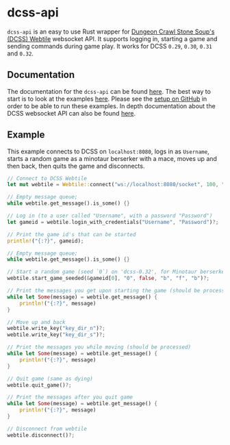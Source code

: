 # dcss-api

`dcss-api` is an easy to use Rust wrapper for [Dungeon Crawl Stone Soup's (DCSS) Webtile](https://crawl.develz.org/) websocket API. It supports logging in, starting a game and sending commands during game play. It works for DCSS `0.29`, `0.30`, `0.31` and `0.32`.

## Documentation

The documentation for the `dcss-api` can be found [here](https://docs.rs/dcss-api/latest/dcss_api/index.html). The best way to start is to look at the examples [here](https://github.com/EricFecteau/dcss-api/tree/main/dcss-api/examples). Please see the [setup on GitHub](https://github.com/EricFecteau/dcss-api?tab=readme-ov-file#server--testing) in order to be able to run these examples. In depth documentation about the DCSS websocket API can also be found [here](https://ericfecteau.ca/dcss/dcss-api-docs/).

## Example

This example connects to DCSS on `localhost:8080`, logs in as `Username`, starts a random game as a minotaur berserker with a mace, moves up and then back, then quits the game and disconnects.

```Rust
// Connect to DCSS Webtile
let mut webtile = Webtile::connect("ws://localhost:8080/socket", 100, "0.32")?;

// Empty message queue;
while webtile.get_message().is_some() {}

// Log in (to a user called "Username", with a password "Password")
let gameid = webtile.login_with_credentials("Username", "Password")?;

// Print the game id's that can be started
println!("{:?}", gameid);

// Empty message queue;
while webtile.get_message().is_some() {}

// Start a random game (seed `0`) on 'dcss-0.32', for Minotaur berserker with a mace.
webtile.start_game_seeded(&gameid[0], "0", false, "b", "f", "b")?;

// Print the messages you get upon starting the game (should be processed)
while let Some(message) = webtile.get_message() {
    println!("{:?}", message)
}

// Move up and back
webtile.write_key("key_dir_n")?;
webtile.write_key("key_dir_s")?;

// Print the messages you while moving (should be processed)
while let Some(message) = webtile.get_message() {
    println!("{:?}", message)
}

// Quit game (same as dying)
webtile.quit_game()?;

// Print the messages after you quit game
while let Some(message) = webtile.get_message() {
    println!("{:?}", message)
}

// Disconnect from webtile
webtile.disconnect()?;
```